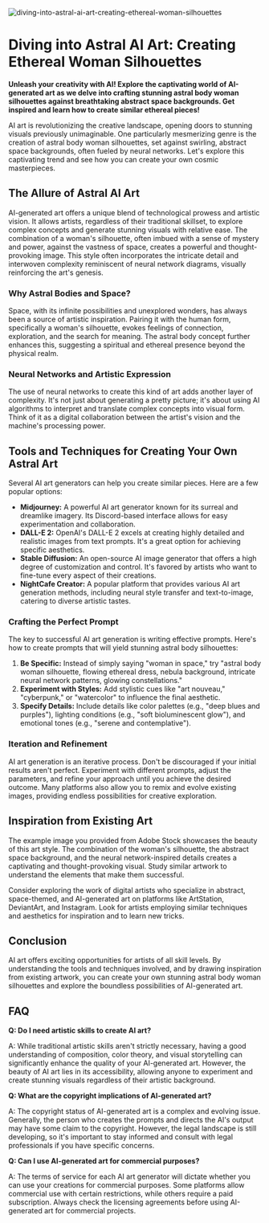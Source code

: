 ![diving-into-astral-ai-art-creating-ethereal-woman-silhouettes](https://images.pexels.com/photos/6932058/pexels-photo-6932058.jpeg?auto=compress&cs=tinysrgb&fit=crop&h=627&w=1200)

# Diving into Astral AI Art: Creating Ethereal Woman Silhouettes

**Unleash your creativity with AI! Explore the captivating world of AI-generated art as we delve into crafting stunning astral body woman silhouettes against breathtaking abstract space backgrounds. Get inspired and learn how to create similar ethereal pieces!**

AI art is revolutionizing the creative landscape, opening doors to stunning visuals previously unimaginable. One particularly mesmerizing genre is the creation of astral body woman silhouettes, set against swirling, abstract space backgrounds, often fueled by neural networks. Let's explore this captivating trend and see how you can create your own cosmic masterpieces.

## The Allure of Astral AI Art

AI-generated art offers a unique blend of technological prowess and artistic vision. It allows artists, regardless of their traditional skillset, to explore complex concepts and generate stunning visuals with relative ease. The combination of a woman's silhouette, often imbued with a sense of mystery and power, against the vastness of space, creates a powerful and thought-provoking image. This style often incorporates the intricate detail and interwoven complexity reminiscent of neural network diagrams, visually reinforcing the art's genesis.

### Why Astral Bodies and Space?

Space, with its infinite possibilities and unexplored wonders, has always been a source of artistic inspiration. Pairing it with the human form, specifically a woman's silhouette, evokes feelings of connection, exploration, and the search for meaning. The astral body concept further enhances this, suggesting a spiritual and ethereal presence beyond the physical realm.

### Neural Networks and Artistic Expression

The use of neural networks to create this kind of art adds another layer of complexity. It's not just about generating a pretty picture; it's about using AI algorithms to interpret and translate complex concepts into visual form. Think of it as a digital collaboration between the artist's vision and the machine's processing power.

## Tools and Techniques for Creating Your Own Astral Art

Several AI art generators can help you create similar pieces. Here are a few popular options:

*   **Midjourney:** A powerful AI art generator known for its surreal and dreamlike imagery. Its Discord-based interface allows for easy experimentation and collaboration.
*   **DALL-E 2:** OpenAI's DALL-E 2 excels at creating highly detailed and realistic images from text prompts. It's a great option for achieving specific aesthetics.
*   **Stable Diffusion:** An open-source AI image generator that offers a high degree of customization and control. It's favored by artists who want to fine-tune every aspect of their creations.
*   **NightCafe Creator:** A popular platform that provides various AI art generation methods, including neural style transfer and text-to-image, catering to diverse artistic tastes.

### Crafting the Perfect Prompt

The key to successful AI art generation is writing effective prompts. Here's how to create prompts that will yield stunning astral body silhouettes:

1.  **Be Specific:** Instead of simply saying "woman in space," try "astral body woman silhouette, flowing ethereal dress, nebula background, intricate neural network patterns, glowing constellations."
2.  **Experiment with Styles:** Add stylistic cues like "art nouveau," "cyberpunk," or "watercolor" to influence the final aesthetic.
3.  **Specify Details:** Include details like color palettes (e.g., "deep blues and purples"), lighting conditions (e.g., "soft bioluminescent glow"), and emotional tones (e.g., "serene and contemplative").

### Iteration and Refinement

AI art generation is an iterative process. Don't be discouraged if your initial results aren't perfect. Experiment with different prompts, adjust the parameters, and refine your approach until you achieve the desired outcome. Many platforms also allow you to remix and evolve existing images, providing endless possibilities for creative exploration.

## Inspiration from Existing Art

The example image you provided from Adobe Stock showcases the beauty of this art style. The combination of the woman's silhouette, the abstract space background, and the neural network-inspired details creates a captivating and thought-provoking visual. Study similar artwork to understand the elements that make them successful.

Consider exploring the work of digital artists who specialize in abstract, space-themed, and AI-generated art on platforms like ArtStation, DeviantArt, and Instagram. Look for artists employing similar techniques and aesthetics for inspiration and to learn new tricks.

## Conclusion

AI art offers exciting opportunities for artists of all skill levels. By understanding the tools and techniques involved, and by drawing inspiration from existing artwork, you can create your own stunning astral body woman silhouettes and explore the boundless possibilities of AI-generated art.

## FAQ

**Q: Do I need artistic skills to create AI art?**

A: While traditional artistic skills aren't strictly necessary, having a good understanding of composition, color theory, and visual storytelling can significantly enhance the quality of your AI-generated art. However, the beauty of AI art lies in its accessibility, allowing anyone to experiment and create stunning visuals regardless of their artistic background.

**Q: What are the copyright implications of AI-generated art?**

A: The copyright status of AI-generated art is a complex and evolving issue. Generally, the person who creates the prompts and directs the AI's output may have some claim to the copyright. However, the legal landscape is still developing, so it's important to stay informed and consult with legal professionals if you have specific concerns.

**Q: Can I use AI-generated art for commercial purposes?**

A: The terms of service for each AI art generator will dictate whether you can use your creations for commercial purposes. Some platforms allow commercial use with certain restrictions, while others require a paid subscription. Always check the licensing agreements before using AI-generated art for commercial projects.
